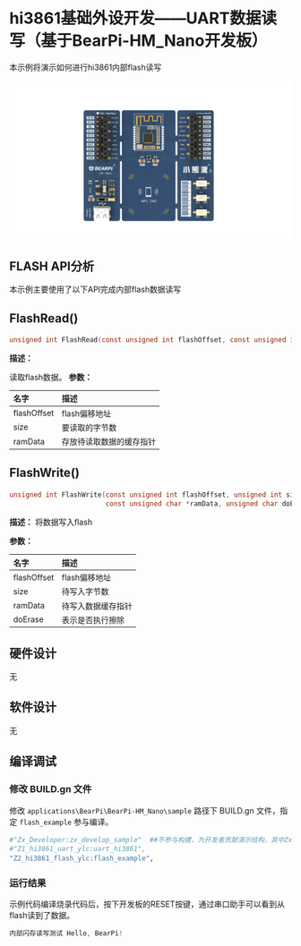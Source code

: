 # hi3861基础外设开发——UART数据读写（基于BearPi-HM_Nano开发板）
本示例将演示如何进行hi3861内部flash读写

![BearPi-HM_Nano](/applications/BearPi/BearPi-HM_Nano/docs/figures/00_public/BearPi-HM_Nano.png)

## FLASH API分析
本示例主要使用了以下API完成内部flash数据读写
## FlashRead()
```c
unsigned int FlashRead(const unsigned int flashOffset, const unsigned int size, unsigned char *ramData)
```
**描述：**

读取flash数据。
**参数：**

|名字|描述|
|:--|:------| 
| flashOffset | flash偏移地址  |
| size |要读取的字节数|
| ramData |存放待读取数据的缓存指针|

## FlashWrite()
```c
unsigned int FlashWrite(const unsigned int flashOffset, unsigned int size,
                        const unsigned char *ramData, unsigned char doErase)
```
**描述：**
将数据写入flash


**参数：**

|名字|描述|
|:--|:------| 
| flashOffset | flash偏移地址  |
| size |待写入字节数|
| ramData |待写入数据缓存指针|
| doErase |表示是否执行擦除|



## 硬件设计
无

## 软件设计

无

## 编译调试

### 修改 BUILD.gn 文件


修改 `applications\BearPi\BearPi-HM_Nano\sample` 路径下 BUILD.gn 文件，指定 `flash_example` 参与编译。

```r
#"Zx_Developer:zx_develop_sample"  ##不参与构建，为开发者贡献演示结构，其中Zx为 Z1，Z2...Z100
#"Z1_hi3861_uart_ylc:uart_hi3861",
"Z2_hi3861_flash_ylc:flash_example",
```   


### 运行结果

示例代码编译烧录代码后，按下开发板的RESET按键，通过串口助手可以看到从flash读到了数据。

```c
内部闪存读写测试 Hello, BearPi!
```

